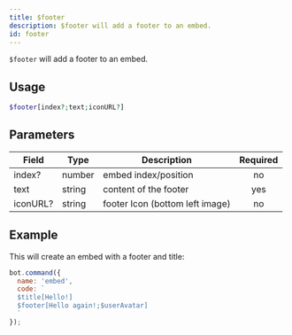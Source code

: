 ```yaml
---
title: $footer 
description: $footer will add a footer to an embed.
id: footer
---
```


`$footer` will add a footer to an embed.

## Usage

```php
$footer[index?;text;iconURL?]
```

## Parameters 


| Field    | Type   | Description                     | Required |
| -------- | ------ | ------------------------------- |:--------:|
| index?   | number | embed index/position            |    no    |
| text     | string | content of the footer           |    yes   |
| iconURL? | string | footer Icon (bottom left image) |    no    |

## Example

This will create an embed with a footer and title:

```javascript
bot.command({
  name: 'embed',
  code: `
  $title[Hello!]
  $footer[Hello again!;$userAvatar]
  `
});
```